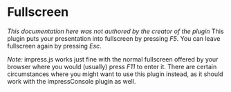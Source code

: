 # Fullscreen
*This documentation here was not authored by the creator of the plugin*
This plugin puts your presentation into fullscreen by pressing *F5*. You can leave fullscreen again by pressing *Esc*. 

*Note:* impress.js works just fine with the normal fullscreen offered by your browser where you would (usually) press *F11* to enter it. There are certain circumstances where you might want to use this plugin instead, as it should work with the impressConsole plugin as well.
